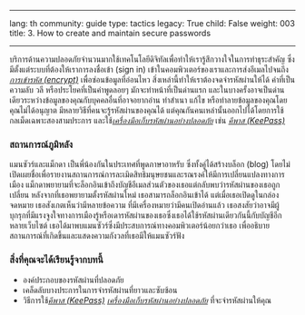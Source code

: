 

---

lang: th
community: guide
type: tactics
legacy: True
child: False
weight: 003
title: 3. How to create and maintain secure passwords

---

บริการด้านความปลอดภัยจำนวนมากใช้เทคโนโลยีดิจิทัลเพื่อทำให้เรารู้สึกวางใจในการทำธุระสำคัญ ซึ่งมีตั้งแต่ระบบที่ต้องให้เราการลงชื่อเข้า (sign in) เข้าในคอมพิวเตอร์ของเราและการส่งอีเมลไปจนถึง[*การเข้ารหัส (encrypt)*](/th/glossary#Encryption) เพื่อซ่อนข้อมูลที่อ่อนไหว สิ่งเหล่านี้ทำให้เราต้องจดจำรหัสผ่านให้ได้ คำที่เป็นความลับ วลี หรือประโยคที่เป็นคำพูดลอยๆ มักจะทำหน้าที่เป็นด่านแรก และในบางครั้งอาจเป็นด่านเดียวระหว่างข้อมูลของคุณกับบุคคลอื่นที่อาจอยากอ่าน ทำสำเนา แก้ไข หรือทำลายข้อมูลของคุณโดยคุณไม่ได้อนุญาต มีหลายวิธีที่คนจะรู้รหัสผ่านของคุณได้ แต่คุณกันคนเหล่านั้นออกไปได้โดยการใช้กลเม็ดเฉพาะสองสามประการ และใช้[*เครื่องมือเก็บรหัสผ่านอย่างปลอดภัย*](/th/glossary#Secure_password_database) เช่น [*คีพาส (KeePass)*](/th/glossary#KeePass)

### สถานการณ์ภูมิหลัง ### 
<div class="background" markdown="1">
แมนซัวร์และแม็กดา เป็นพี่น้องกันในประเทศที่พูดภาษาอาหรับ ซึ่งทั้งคู่ได้สร้างบล็อก (blog) โดยไม่เปิดเผยชื่อเพื่อรายงานสถานการณ์การละเมิดสิทธิมนุษยชนและรณรงค์ให้มีการเปลี่ยนแปลงทางการเมือง แม็กดาพยายามที่จะล็อกอินเข้าถึงบัญชีอีเมลส่วนตัวของเธอแต่กลับพบว่ารหัสผ่านของเธอถูกเปลี่ยน หลังจากที่เธอพยายามตั้งรหัสผ่านใหม่ เธอสามารถล็อกอินเข้าได้ แต่เมื่อเธอเปิดดูในกล่องจดหมาย เธอสังเกตเห็นว่ามีหลายข้อความ ที่มีเครื่องหมายว่ามีคนเปิดอ่านแล้ว เธอสงสัยว่าอาจมีผู้บุกรุกที่มีแรงจูงใจทางการเมืองรู้หรือเดารหัสผ่านของเธอซึ่งเธอได้ใช้รหัสผ่านเดียวกันนี้กับบัญชีอีกหลายเว็บไซต์ เธอได้มาพบแมนซัวร์ซึ่งมีประสบการณ์ทางคอมพิวเตอร์น้อยกว่าเธอ เพื่ออธิบายสถานการณ์ที่เกิดขึ้นและแสดงความกังวลที่เธอมีให้แมนซัวร์ฟัง
</div>

### สิ่งที่คุณจะได้เรียนรู้จากบทนี้ ###
- องค์ประกอบของรหัสผ่านที่ปลอดภัย
- เคล็ดลับบางประการในการจำรหัสผ่านที่ยาวและซับซ้อน
- วิธีการใช้[*คีพาส (KeePass)*](/en/glossary#KeePass) [*เครื่องมือเก็บรหัสผ่านอย่างปลอดภัย*](/th/glossary#Secure_password_database) ที่จะจำรหัสผ่านให้คุณ


